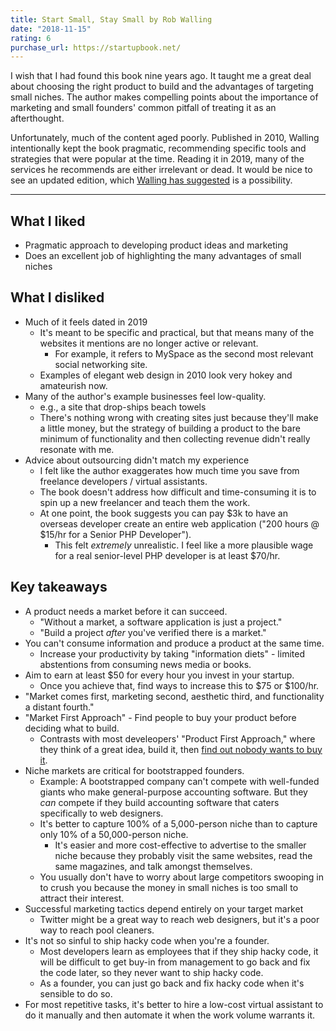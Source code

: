 ```yaml
---
title: Start Small, Stay Small by Rob Walling
date: "2018-11-15"
rating: 6
purchase_url: https://startupbook.net/
---
```


I wish that I had found this book nine years ago. It taught me a great deal about choosing the right product to build and the advantages of targeting small niches. The author makes compelling points about the importance of marketing and small founders' common pitfall of treating it as an afterthought.

Unfortunately, much of the content aged poorly. Published in 2010, Walling intentionally kept the book pragmatic, recommending specific tools and strategies that were popular at the time. Reading it in 2019, many of the services he recommends are either irrelevant or dead. It would be nice to see an updated edition, which [Walling has suggested](https://news.ycombinator.com/item?id=18202347) is a possibility.

<!--more-->

---

## What I liked

- Pragmatic approach to developing product ideas and marketing
- Does an excellent job of highlighting the many advantages of small niches

## What I disliked

- Much of it feels dated in 2019
  - It's meant to be specific and practical, but that means many of the websites it mentions are no longer active or relevant.
    - For example, it refers to MySpace as the second most relevant social networking site.
  - Examples of elegant web design in 2010 look very hokey and amateurish now.
- Many of the author's example businesses feel low-quality.
  - e.g., a site that drop-ships beach towels
  - There's nothing wrong with creating sites just because they'll make a little money, but the strategy of building a product to the bare minimum of functionality and then collecting revenue didn't really resonate with me.
- Advice about outsourcing didn't match my experience
  - I felt like the author exaggerates how much time you save from freelance developers / virtual assistants.
  - The book doesn't address how difficult and time-consuming it is to spin up a new freelancer and teach them the work.
  - At one point, the book suggests you can pay $3k to have an overseas developer create an entire web application ("200 hours @ $15/hr for a Senior PHP Developer").
    - This felt _extremely_ unrealistic. I feel like a more plausible wage for a real senior-level PHP developer is at least $70/hr.

## Key takeaways

- A product needs a market before it can succeed.
  - "Without a market, a software application is just a project."
  - "Build a project _after_ you've verified there is a market."
- You can't consume information and produce a product at the same time.
  - Increase your productivity by taking "information diets" - limited abstentions from consuming news media or books.
- Aim to earn at least $50 for every hour you invest in your startup.
  - Once you achieve that, find ways to increase this to $75 or $100/hr.
- "Market comes first, marketing second, aesthetic third, and functionality a distant fourth."
- "Market First Approach" - Find people to buy your product before deciding what to build.
  - Contrasts with most develeopers' "Product First Approach," where they think of a great idea, build it, then [find out nobody wants to buy it](/shipping-too-late/).
- Niche markets are critical for bootstrapped founders.
  - Example: A bootstrapped company can't compete with well-funded giants who make general-purpose accounting software. But they _can_ compete if they build accounting software that caters specifically to web designers.
  - It's better to capture 100% of a 5,000-person niche than to capture only 10% of a 50,000-person niche.
    - It's easier and more cost-effective to advertise to the smaller niche because they probably visit the same websites, read the same magazines, and talk amongst themselves.
  - You usually don't have to worry about large competitors swooping in to crush you because the money in small niches is too small to attract their interest.
- Successful marketing tactics depend entirely on your target market
  - Twitter might be a great way to reach web designers, but it's a poor way to reach pool cleaners.
- It's not so sinful to ship hacky code when you're a founder.
  - Most developers learn as employees that if they ship hacky code, it will be difficult to get buy-in from management to go back and fix the code later, so they never want to ship hacky code.
  - As a founder, you can just go back and fix hacky code when it's sensible to do so.
- For most repetitive tasks, it's better to hire a low-cost virtual assistant to do it manually and then automate it when the work volume warrants it.
